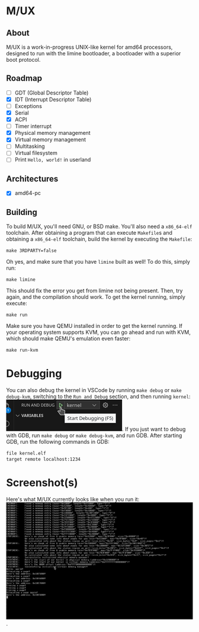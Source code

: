 # M/UX
## About
M/UX is a work-in-progress UNIX-like kernel for amd64 processors, designed to run with the limine bootloader, a bootloader with a superior boot protocol.
## Roadmap
- [ ] GDT (Global Descriptor Table)
- [X] IDT (Interrupt Descriptor Table)
- [ ] Exceptions
- [X] Serial
- [X] ACPI
- [ ] Timer interrupt
- [X] Physical memory management
- [X] Virtual memory management
- [ ] Multitasking
- [ ] Virtual filesystem
- [ ] Print `Hello, world!` in userland
## Architectures
- [X] amd64-pc
## Building
To build M/UX, you'll need GNU, or BSD make. You'll also need a `x86_64-elf` toolchain. After obtaining a program that can execute `Makefile`s and obtaining a `x86_64-elf` toolchain, build the kernel by executing the `Makefile`:
```
make 3RDPARTY=false
```
Oh yes, and make sure that you have `limine` built as well! To do this, simply run:
```
make limine
```
This should fix the error you get from limine not being present. Then, try again, and the compilation should work. To get the kernel running, simply execute:
```
make run
```
Make sure you have QEMU installed in order to get the kernel running.
If your operating system supports KVM, you can go ahead and run with KVM, which should make QEMU's emulation even faster:
```
make run-kvm
```
# Debugging
You can also debug the kernel in VSCode by running `make debug` or `make debug-kvm`, switching to the `Run and Debug` section, and then running `kernel`:
![Here's how you debug the kernel in Visual Studio Code!](.assets/screenshot0.png).
If you just want to debug with GDB, run `make debug` or `make debug-kvm`, and run GDB. After starting GDB, run the following commands in GDB:
```
file kernel.elf
target remote localhost:1234
```
# Screenshot(s)
Here's what M/UX currently looks like when you run it:
![Here's the latest screenshot!](.assets/screenshot1.png).
